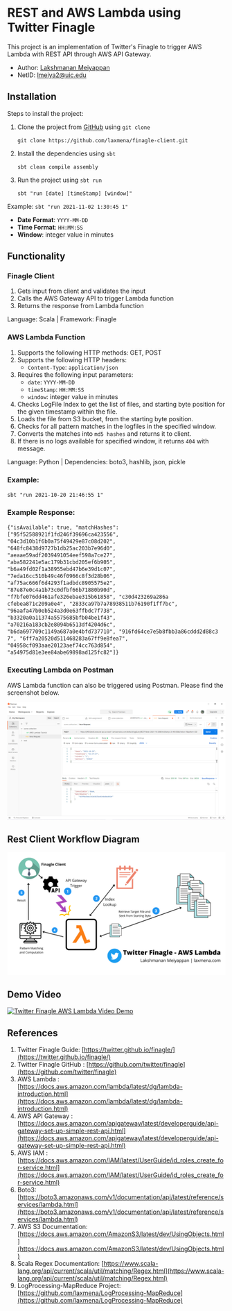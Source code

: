 # REST and AWS Lambda using Twitter Finagle 

This project is an implementation of Twitter's Finagle to trigger AWS Lambda with REST API through AWS API Gateway.

- Author: [Lakshmanan Meiyappan](https://laxmena.com)
- NetID: [lmeiya2@uic.edu](mailto:lmeiya2@uic.edu)

## Installation

Steps to install the project:
1. Clone the project from [GitHub](https://github.com/laxmena/finagle-client.git) using `git clone`
    ```shell
    git clone https://github.com/laxmena/finagle-client.git
   ```
2. Install the dependencies using `sbt`
    ```shell
    sbt clean compile assembly
    ```
3. Run the project using `sbt run`
    ```shell
    sbt "run [date] [timeStamp] [window]"
    ```
Example: `sbt "run 2021-11-02 1:30:45 1"`

- **Date Format**: `YYYY-MM-DD`
- **Time Format**: `HH:MM:SS`
- **Window**: integer value in minutes

## Functionality
### Finagle Client
1. Gets input from client and validates the input
2. Calls the AWS Gateway API to trigger Lambda function
3. Returns the response from Lambda function

Language: Scala | Framework: Finagle

### AWS Lambda Function
1. Supports the following HTTP methods: GET, POST
2. Supports the following HTTP headers:
    - `Content-Type`: `application/json`
3. Requires the following input parameters:
    - `date`: `YYYY-MM-DD`
    - `timeStamp`: `HH:MM:SS`
    - `window`: integer value in minutes
4. Checks LogFile Index to get the list of files, and starting byte position for the given timestamp within the file.
5. Loads the file from S3 bucket, from the starting byte position.
6. Checks for all pattern matches in the logfiles in the specified window.
7. Converts the matches into `md5 hashes` and returns it to client.
8. If there is no logs available for specified window, it returns `404` with message.

Language: Python | Dependencies: boto3, hashlib, json, pickle 

### Example:
```shell
sbt "run 2021-10-20 21:46:55 1"
```
### Example Response:
```shell
{"isAvailable": true, "matchHashes": ["95f52588921f1fd246f39696ca423556", "04c3d10b1f6b0a75f49429e87c08d202", "648fc8438d9727b1db25ac203b7e96d0", "aeaae59adf2039491054eef598a7ce27",
"aba582241e5ac179b31cbd205ef6b905", "b6a49fd02f1a38955ebd47b6e39d1c07", "7eda16cc510b49c46f0966c8f3d28b06", "af75ac666f6d4293f1adbdc8905575e2", "87e87e0c4a1b73c0dfbf66b71880b90d", "f7bfe076dd461afe326ebae315b61858", "c30d423269a286a
cfebea871c209a0e4", "2833ca97b7a78938511b76190f1ff7bc", "96aafa47b0eb524a3d0e63ffbdc7f738", "b3320a0a11374a5575685bfb04be1f43", "a70216a183cb2e8094b6513df4204d6c", "b6da697709c1149a687a0e4bfd737710", "916fd64ce7e5b8fbb3a86cddd2d88c3
7", "6ff7a20520d511468283a67ff9e8fea7", "04958cf093aae20123aef74cc763d854", "a54975d81e3ee84abe69898ad125fc82"]}
```

### Executing Lambda on Postman
AWS Lambda function can also be triggered using Postman. Please find the screenshot below.

![Postman](assets/postman.png)


## Rest Client Workflow Diagram
![REST Client Workflow](./assets/workflow.png)

## Demo Video
[![Twitter Finagle AWS Lambda Video Demo](https://img.youtube.com/vi/Q9qGOaLRnCk/0.jpg)](https://youtu.be/Q9qGOaLRnCk)

## References
1. Twitter Finagle Guide: [https://twitter.github.io/finagle/](https://twitter.github.io/finagle/)
2. Twitter Finagle GitHub : [https://github.com/twitter/finagle](https://github.com/twitter/finagle)
3. AWS Lambda : [https://docs.aws.amazon.com/lambda/latest/dg/lambda-introduction.html](https://docs.aws.amazon.com/lambda/latest/dg/lambda-introduction.html)
4. AWS API Gateway : [https://docs.aws.amazon.com/apigateway/latest/developerguide/api-gateway-set-up-simple-rest-api.html](https://docs.aws.amazon.com/apigateway/latest/developerguide/api-gateway-set-up-simple-rest-api.html)
5. AWS IAM : [https://docs.aws.amazon.com/IAM/latest/UserGuide/id_roles_create_for-service.html](https://docs.aws.amazon.com/IAM/latest/UserGuide/id_roles_create_for-service.html)
6. Boto3: [https://boto3.amazonaws.com/v1/documentation/api/latest/reference/services/lambda.html](https://boto3.amazonaws.com/v1/documentation/api/latest/reference/services/lambda.html)
7. AWS S3 Documentation: [https://docs.aws.amazon.com/AmazonS3/latest/dev/UsingObjects.html](https://docs.aws.amazon.com/AmazonS3/latest/dev/UsingObjects.html)
8. Scala Regex Documentation: [https://www.scala-lang.org/api/current/scala/util/matching/Regex.html](https://www.scala-lang.org/api/current/scala/util/matching/Regex.html)
9. LogProcessing-MapReduce Project: [https://github.com/laxmena/LogProcessing-MapReduce](https://github.com/laxmena/LogProcessing-MapReduce) 
